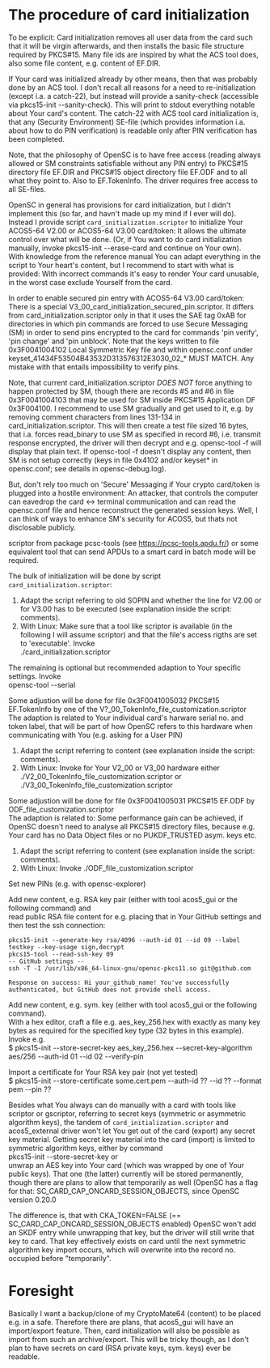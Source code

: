 The procedure of card initialization
====================================

To be explicit: Card initialization removes all user data from the card such that it will be virgin afterwards,
and then installs the basic file structure required by PKCS#15. Many file ids are inspired by what the ACS tool does,
also some file content, e.g. content of EF.DIR.

If Your card was initialized already by other means, then that was probably done by an ACS tool. I don't recall all
reasons for a need to re-initialization (except i.a. a catch-22), but instead will provide a sanity-check (accessible via
pkcs15-init --sanity-check). This will print to stdout everything notable about Your card's content.
The catch-22 with ACS tool card initialization is, that any (Security Environment) SE-file (which provides information
i.a. about how to do PIN verification) is readable only after PIN verification has been completed.

Note, that the philosophy of OpenSC is to have free access (reading always allowed or SM constraints satisfiable without
any PIN entry) to PKCS#15 directory file EF.DIR and PKCS#15 object directory file EF.ODF and to all what they point to.
Also to EF.TokenInfo. The driver requires free access to all SE-files.

OpenSC in general has provisions for card initialization, but I didn't implement this (so far, and havn't made up my
mind if I ever will do).<br>
Instead I provide script `card_initialization.scriptor` to initialize Your ACOS5-64 V2.00 or ACOS5-64 V3.00 card/token:
It allows the ultimate control over what will be done. (Or, if You want to do card initialization manually, invoke
pkcs15-init --erase-card  and continue on Your own).<br>
With knowledge from the reference manual You can adapt everything in the script to Your heart's content, but I recommend
to start with what is provided: With incorrect commands it's easy to render Your card unusable, in the worst case
exclude Yourself from the card.

In order to enable secured pin entry with ACOS5-64 V3.00 card/token: There is a special
V3_00_card_initialization_secured_pin.scriptor. It differs from card_initialization.scriptor only in that it uses the
SAE tag 0xAB for directories in which pin commands are forced to use Secure Messaging (SM) in order to send pins
encrypted to the card for commands 'pin verify', 'pin change' and 'pin unblock'.
Note that the keys written to file 0x3F0041004102 Local Symmetric Key file and within opensc.conf under
keyset_41434F53504B43532D313576312E3030_02_* MUST MATCH. Any mistake with that entails impossibility to verify pins.

Note, that current card_initialization.scriptor *DOES NOT* force anything to happen protected by SM, though there are
records #5 and #6 in file 0x3F0041004103 that may be used for SM inside PKCS#15 Application DF 0x3F004100.
I recommend to use SM gradually and get used to it, e.g. by removing comment characters from lines 131-134 in
card_initialization.scriptor.
This will then create a test file sized 16 bytes, that i.a. forces read_binary to use SM as specified in record #6,
i.e. transmit response encrypted, the driver will then decrypt and e.g. opensc-tool -f will display that plain text.
If opensc-tool -f doesn't display any content, then SM is not setup correctly (keys in file 0x4102 and/or keyset* in
opensc.conf; see details in opensc-debug.log).

But, don't rely too much on 'Secure' Messaging if Your crypto card/token is plugged into a hostile environment: An
attacker, that controls the computer can eavedrop the card <-> terminal communication and can read the opensc.conf
file and hence reconstruct the generated session keys. Well, I can think of ways to enhance SM's security for ACOS5,
but thats not disclosable publicly.

scriptor from package pcsc-tools (see https://pcsc-tools.apdu.fr/) or some equivalent tool
that can send APDUs to a smart card in batch mode will be required.

The bulk of initialization will be done by script `card_initialization.scriptor`:
1. Adapt the script referring to old SOPIN and whether the line for V2.00 or for V3.00 has to be executed (see
   explanation inside the script: comments).
2. With Linux: Make sure that a tool like scriptor is available (in the following I will assume scriptor) and that the
   file's access rigths are set to 'executable'. Invoke<br>
   ./card_initialization.scriptor

The remaining is optional but recommended adaption to Your specific settings. Invoke<br>
opensc-tool --serial

Some adjustion will be done for file 0x3F0041005032 PKCS#15 EF.TokenInfo by one of the
V?_00_TokenInfo_file_customization.scriptor<br>
The adaption is related to Your individual card's harware serial no. and token label, that will be part of how
OpenSC refers to this hardware when communicating with You (e.g. asking for a User PIN)<br>
1. Adapt the script referring to content (see explanation inside the script: comments).
2. With Linux: Invoke for Your V2_00 or V3_00 hardware either ./V2_00_TokenInfo_file_customization.scriptor or
   ./V3_00_TokenInfo_file_customization.scriptor

Some adjustion will be done for file 0x3F0041005031 PKCS#15 EF.ODF by ODF_file_customization.scriptor<br>
The adaption is related to: Some performance gain can be achieved, if OpenSC doesn't need to analyse all PKCS#15
directory files, because e.g. Your card has no Data Object files or no PUKDF_TRUSTED asym. keys etc.
1. Adapt the script referring to content (see explanation inside the script: comments).
2. With Linux: Invoke ./ODF_file_customization.scriptor

Set new PINs (e.g. with opensc-explorer)

Add new content, e.g. RSA key pair (either with tool acos5_gui or the following command) and<br>
read public RSA file content for e.g. placing that in Your GitHub settings and then test the ssh connection:<br>
```
pkcs15-init --generate-key rsa/4096 --auth-id 01 --id 09 --label testkey --key-usage sign,decrypt
pkcs15-tool --read-ssh-key 09
-- GitHub settings --
ssh -T -I /usr/lib/x86_64-linux-gnu/opensc-pkcs11.so git@github.com

Response on success: Hi your_github_name! You've successfully authenticated, but GitHub does not provide shell access.
```

Add new content, e.g. sym. key (either with tool acos5_gui or the following command).  
With a hex editor, craft a file e.g. aes_key_256.hex with exactly as many key bytes as required for the specified key
type (32 bytes in this example). Invoke e.g.<br>
$ pkcs15-init --store-secret-key aes_key_256.hex --secret-key-algorithm aes/256  --auth-id 01 --id 02 --verify-pin

Import a certificate for Your RSA key pair (not yet tested)  
$ pkcs15-init --store-certificate some.cert.pem --auth-id ?? --id ?? --format pem --pin ??

Besides what You always can do manually with a card with tools like scriptor or gscriptor, referring to secret keys
(symmetric or asymmetric algorithm keys), the tandem of `card_initialization.scriptor` and acos5_external driver
won't let You get out of the card (export) any secret key material.
Getting secret key material into the card (import) is limited to symmetric algorithm keys, either by command  
pkcs15-init --store-secret-key   or  
unwrap an AES key into Your card (which was wrapped by one of Your public keys). That one (the latter) currently will be stored permanently,
though there are plans to allow that temporarily as well (OpenSC has a flag for that: SC_CARD_CAP_ONCARD_SESSION_OBJECTS, since OpenSC version 0.20.0

The difference is, that with CKA_TOKEN=FALSE (== SC_CARD_CAP_ONCARD_SESSION_OBJECTS enabled) OpenSC won't add an SKDF entry while unwrapping that key, but the driver will still write that key to card. That key effectively exists on card until the next symmetric algorithm key import occurs, which will overwrite into the record no. occupied before "temporarily".

Foresight
=========

Basically I want a backup/clone of my CryptoMate64 (content) to be placed e.g. in a safe. Therefore there are plans,
that acos5_gui will have an import/export feature.
Then, card initialization will also be possible as import from such an archive/export.
This will be tricky though, as I don't plan to have secrets on card (RSA private keys, sym. keys) ever be readable.
